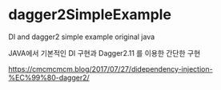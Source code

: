 # dagger2SimpleExample
DI and dagger2 simple example original java

JAVA에서 기본적인 DI 구현과 Dagger2.11 를 이용한 간단한 구현 

https://cmcmcmcm.blog/2017/07/27/didependency-injection-%EC%99%80-dagger2/
